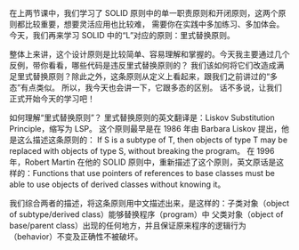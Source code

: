 在上两节课中，我们学习了 SOLID 原则中的单一职责原则和开闭原则，这两个原则都比较重要，想要灵活应用也比较难，
需要你在实践中多加练习、多加体会。
今天，我们再来学习 SOLID 中的“L”对应的原则：里式替换原则。

整体上来讲，这个设计原则是比较简单、容易理解和掌握的。今天我主要通过几个反例，带你看看，哪些代码是违反里式替换原则的？
我们该如何将它们改造成满足里式替换原则？除此之外，这条原则从定义上看起来，跟我们之前讲过的“多态”有点类似。
所以，我今天也会讲一下，它跟多态的区别。
话不多说，让我们正式开始今天的学习吧！

如何理解“里式替换原则”？
里式替换原则的英文翻译是：Liskov Substitution Principle，缩写为 LSP。
这个原则最早是在 1986 年由 Barbara Liskov 提出，他是这么描述这条原则的：
If S is a subtype of T, then objects of type T may be replaced with objects of type S, without breaking the program。
在 1996 年，Robert Martin 在他的 SOLID 原则中，重新描述了这个原则，英文原话是这样的：Functions that use pointers of 
  references to base classes must be able to use objects of derived classes without knowing it。

我们综合两者的描述，将这条原则用中文描述出来，是这样的：子类对象（object of subtype/derived class）能够替换程序（program）中
  父类对象（object of base/parent class）出现的任何地方，并且保证原来程序的逻辑行为（behavior）不变及正确性不被破坏。
